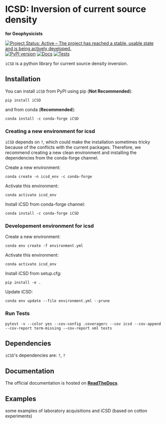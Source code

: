 # ICSD: Inversion of current source density
**for Geophysicists**

[![Project Status: Active – The project has reached a stable, usable state and is being actively developed.](https://www.repostatus.org/badges/latest/active.svg)](https://www.repostatus.org/#active)
[![PyPI version](https://badge.fury.io/py/icsd.svg)](https://badge.fury.io/py/icsd)
[![Docs](https://github.com/Peruz/icsd/actions/workflows/documentation.yml/badge.svg)](https://github.com/Peruz/icsd/actions/workflows/documentation.yml)
[![Tests](https://github.com/Peruz/icsd/actions/workflows/tests_package.yml/badge.svg)](https://github.com/Peruz/icsd/actions/workflows/tests_package.yml)

<!--
![sphinx doc](https://github.com/Peruz/icsd/actions/workflows/sphinx_doc.yml/badge.svg)
[![Conda Version](https://img.shields.io/conda/vn/conda-forge/tesspy.svg)](https://anaconda.org/conda-forge/tesspy)
-->

`iCSD` is a python library for current source density inversion.


## Installation
You can install ``iCSD`` from PyPI using pip (**Not Recommended**):
```
pip install iCSD
```

and from conda (**Recommended**):
```
conda install -c conda-forge iCSD
```


### Creating a new environment for icsd

`iCSD` depends on `?`, which could make the installation sometimes tricky because of the conflicts with the current packages. Therefore, we recommend creating a new clean environment and installing the dependencies from the conda-forge channel.


Create a new environment:
```shell
conda create -n icsd_env -c conda-forge
```

Activate this environment:
```shell
conda activate icsd_env
```

Install iCSD from conda-forge channel:
```shell
conda install -c conda-forge iCSD
```



### Developement environment for icsd

Create a new environment:
```shell
conda env create -f environment.yml
```

Activate this environment:
```shell
conda activate icsd_env
```

Install iCSD from setup.cfg:
```shell
pip install -e .
```

Update iCSD:
```shell
conda env update --file environment.yml --prune
```

### Run Tests


```shell
pytest -v --color yes --cov-config .coveragerc --cov icsd --cov-append --cov-report term-missing --cov-report xml tests
```


## Dependencies

`iCSD`'s dependencies are: `?`, `?`

## Documentation
The official documentation is hosted on **[ReadTheDocs](?)**.

## Examples

some examples of laboratory acquisitions and iCSD (based on cotton experiments)


